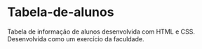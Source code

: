 # Tabela-de-alunos
Tabela de informação de alunos desenvolvida com HTML e CSS. Desenvolvida como um exercício da faculdade.
